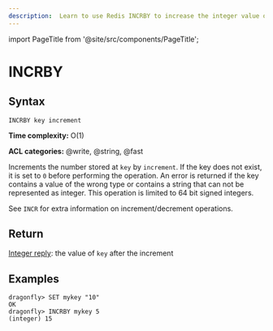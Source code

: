 ```yaml
---
description:  Learn to use Redis INCRBY to increase the integer value of a key by a given amount.
---
```


import PageTitle from '@site/src/components/PageTitle';

# INCRBY

<PageTitle title="Redis INCRBY Command (Documentation) | Dragonfly" />

## Syntax

    INCRBY key increment

**Time complexity:** O(1)

**ACL categories:** @write, @string, @fast

Increments the number stored at `key` by `increment`.
If the key does not exist, it is set to `0` before performing the operation.
An error is returned if the key contains a value of the wrong type or contains a
string that can not be represented as integer.
This operation is limited to 64 bit signed integers.

See `INCR` for extra information on increment/decrement operations.

## Return

[Integer reply](https://redis.io/docs/reference/protocol-spec/#integers): the value of `key` after the increment

## Examples

```shell
dragonfly> SET mykey "10"
OK
dragonfly> INCRBY mykey 5
(integer) 15
```
